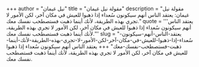 +++
author = "نيل غيمان"
title = "مقولة نيل غيمان"
description = "مقولة نيل غيمان: يعتقد الناس أنهم سيكونون سُعداء إذا ذهبوا للعيش في مكان آخر، لكن الأمور لا تجري بهذه الطريقة، لأنك أينما ذهبت فستصطحب نفسك معك."
quote = '''يعتقد الناس أنهم سيكونون سُعداء إذا ذهبوا للعيش في مكان آخر، لكن الأمور لا تجري بهذه الطريقة، لأنك أينما ذهبت فستصطحب نفسك معك.''' 
slug = "يعتقد-الناس-أنهم-سيكونون-سُعداء-إذا-ذهبوا-للعيش-في-مكان-آخر-لكن-الأمور-لا-تجري-بهذه-الطريقة-لأنك-أينما-ذهبت-فستصطحب-نفسك-معك"
+++
يعتقد الناس أنهم سيكونون سُعداء إذا ذهبوا للعيش في مكان آخر، لكن الأمور لا تجري بهذه الطريقة، لأنك أينما ذهبت فستصطحب نفسك معك.
